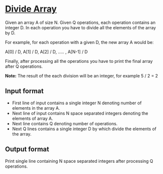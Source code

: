 # [Divide Array][link]

Given an array A of size N. Given Q operations, each operation contains an integer D. In each operation you have to divide all the elements of the array by D.

For example, for each operation with a given D, the new array A would be:

A[0] / D, A[1] / D, A[2] / D, ..... , A[N-1] / D

Finally, after processing all the operations you have to print the final array after Q operations.

**Note:** The result of the each division will be an integer, for example 5 / 2 = 2

## Input format

- First line of input contains a single integer N denoting number of elements in the array A.
- Next line of input contains N space separated integers denoting the elements of array A.
- Next line contains Q denoting number of operations.
- Next Q lines contains a single integer D by which divide the elements of the array.

## Output format

Print single line containing N space separated integers after processing Q operations.

[link]: https://www.hackerearth.com/practice/algorithms/string-algorithm/z-algorithm/practice-problems/algorithm/divide-array-2/
